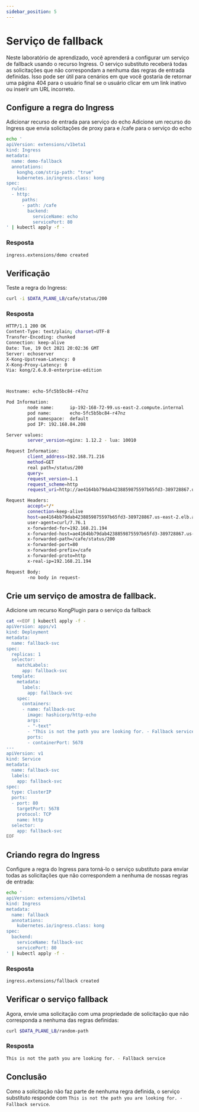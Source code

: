 ```yaml
---
sidebar_position: 5
---
```


# Serviço de fallback
Neste laboratório de aprendizado, você aprenderá a configurar um serviço de fallback usando o recurso Ingress. O serviço substituto receberá todas as solicitações que não correspondam a nenhuma das regras de entrada definidas.
Isso pode ser útil para cenários em que você gostaria de retornar uma página 404 para o usuário final se o usuário clicar em um link inativo ou inserir um URL incorreto.

## Configure a regra do Ingress
Adicionar recurso de entrada para serviço do echo Adicione um recurso do Ingress que envia solicitações de proxy para e /cafe para o serviço do echo

```bash
echo '
apiVersion: extensions/v1beta1
kind: Ingress
metadata:
  name: demo-fallback
  annotations:
    konghq.com/strip-path: "true"
    kubernetes.io/ingress.class: kong
spec:
  rules:
  - http:
      paths:
      - path: /cafe
        backend:
          serviceName: echo
          servicePort: 80
' | kubectl apply -f -
```

### Resposta
```bash
ingress.extensions/demo created
```

## Verificação
Teste a regra do Ingress: 
```bash 
curl -i $DATA_PLANE_LB/cafe/status/200
```

### Resposta
```bash
HTTP/1.1 200 OK
Content-Type: text/plain; charset=UTF-8
Transfer-Encoding: chunked
Connection: keep-alive
Date: Tue, 19 Oct 2021 20:02:36 GMT
Server: echoserver
X-Kong-Upstream-Latency: 0
X-Kong-Proxy-Latency: 0
Via: kong/2.6.0.0-enterprise-edition



Hostname: echo-5fc5b5bc84-r47nz

Pod Information:
        node name:      ip-192-168-72-99.us-east-2.compute.internal
        pod name:       echo-5fc5b5bc84-r47nz
        pod namespace:  default
        pod IP: 192.168.84.208

Server values:
        server_version=nginx: 1.12.2 - lua: 10010

Request Information:
        client_address=192.168.71.216
        method=GET
        real path=/status/200
        query=
        request_version=1.1
        request_scheme=http
        request_uri=http://ae4164bb79dab4238859875597b65fd3-389728867.us-east-2.elb.amazonaws.com:8080/status/200

Request Headers:
        accept=*/*  
        connection=keep-alive  
        host=ae4164bb79dab4238859875597b65fd3-389728867.us-east-2.elb.amazonaws.com  
        user-agent=curl/7.76.1  
        x-forwarded-for=192.168.21.194  
        x-forwarded-host=ae4164bb79dab4238859875597b65fd3-389728867.us-east-2.elb.amazonaws.com  
        x-forwarded-path=/cafe/status/200  
        x-forwarded-port=80  
        x-forwarded-prefix=/cafe  
        x-forwarded-proto=http  
        x-real-ip=192.168.21.194  

Request Body:
        -no body in request-
```

## Crie um serviço de amostra de fallback.
Adicione um recurso KongPlugin para o serviço da fallback

```bash
cat <<EOF | kubectl apply -f -
apiVersion: apps/v1
kind: Deployment
metadata:
  name: fallback-svc
spec:
  replicas: 1
  selector:
    matchLabels:
      app: fallback-svc
  template:
    metadata:
      labels:
        app: fallback-svc
    spec:
      containers:
      - name: fallback-svc
        image: hashicorp/http-echo
        args:
        - "-text"
        - "This is not the path you are looking for. - Fallback service"
        ports:
        - containerPort: 5678
---
apiVersion: v1
kind: Service
metadata:
  name: fallback-svc
  labels:
    app: fallback-svc
spec:
  type: ClusterIP
  ports:
  - port: 80
    targetPort: 5678
    protocol: TCP
    name: http
  selector:
    app: fallback-svc
EOF
```

## Criando regra do Ingress
Configure a regra do Ingress para torná-lo o serviço substituto para enviar todas as solicitações que não correspondem a nenhuma de nossas regras de entrada:

```bash
echo '
apiVersion: extensions/v1beta1
kind: Ingress
metadata:
  name: fallback
  annotations:
    kubernetes.io/ingress.class: kong
spec:
  backend:
    serviceName: fallback-svc
    servicePort: 80
' | kubectl apply -f -
```

### Resposta
```bash
ingress.extensions/fallback created
```

## Verificar o serviço fallback
Agora, envie uma solicitação com uma propriedade de solicitação que não corresponda a nenhuma das regras definidas:
```bash
curl $DATA_PLANE_LB/random-path
```

### Resposta
```bash
This is not the path you are looking for. - Fallback service
```

## Conclusão
Como a solicitação não faz parte de nenhuma regra definida, o serviço substituto responde com `This is not the path you are looking for. - Fallback service`.
